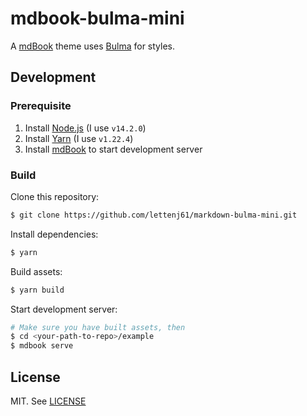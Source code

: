 # mdbook-bulma-mini

A [mdBook][mdbook] theme uses [Bulma][bulma] for styles.

## Development

### Prerequisite

1.  Install [Node.js][nodejs] (I use `v14.2.0`)
2.  Install [Yarn][yarnpkg] (I use `v1.22.4`)
3.  Install [mdBook][mdbook] to start development server

### Build

Clone this repository:

```sh
$ git clone https://github.com/lettenj61/markdown-bulma-mini.git
```

Install dependencies:

```sh
$ yarn
```

Build assets:

```sh
$ yarn build
```

Start development server:

```sh
# Make sure you have built assets, then
$ cd <your-path-to-repo>/example
$ mdbook serve
```


## License

MIT. See [LICENSE](./LICENSE)




[mdbook]: https://github.com/rust-lang/mdBook
[bulma]: https://bulma.io/
[nodejs]: https://nodejs.org/
[yarnpkg]: https://yarnpkg.com/